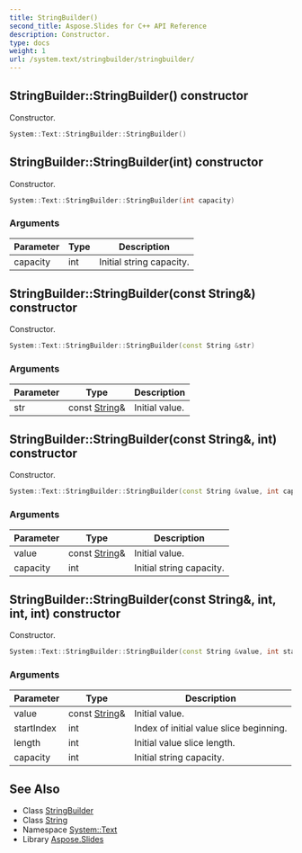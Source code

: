 ```yaml
---
title: StringBuilder()
second_title: Aspose.Slides for C++ API Reference
description: Constructor.
type: docs
weight: 1
url: /system.text/stringbuilder/stringbuilder/
---
```

## StringBuilder::StringBuilder() constructor


Constructor.

```cpp
System::Text::StringBuilder::StringBuilder()
```

## StringBuilder::StringBuilder(int) constructor


Constructor.

```cpp
System::Text::StringBuilder::StringBuilder(int capacity)
```


### Arguments

| Parameter | Type | Description |
| --- | --- | --- |
| capacity | int | Initial string capacity. |

## StringBuilder::StringBuilder(const String\&) constructor


Constructor.

```cpp
System::Text::StringBuilder::StringBuilder(const String &str)
```


### Arguments

| Parameter | Type | Description |
| --- | --- | --- |
| str | const [String](../../../system/string/)\& | Initial value. |

## StringBuilder::StringBuilder(const String\&, int) constructor


Constructor.

```cpp
System::Text::StringBuilder::StringBuilder(const String &value, int capacity)
```


### Arguments

| Parameter | Type | Description |
| --- | --- | --- |
| value | const [String](../../../system/string/)\& | Initial value. |
| capacity | int | Initial string capacity. |

## StringBuilder::StringBuilder(const String\&, int, int, int) constructor


Constructor.

```cpp
System::Text::StringBuilder::StringBuilder(const String &value, int startIndex, int length, int capacity)
```


### Arguments

| Parameter | Type | Description |
| --- | --- | --- |
| value | const [String](../../../system/string/)\& | Initial value. |
| startIndex | int | Index of initial value slice beginning. |
| length | int | Initial value slice length. |
| capacity | int | Initial string capacity. |

## See Also

* Class [StringBuilder](../)
* Class [String](../../../system/string/)
* Namespace [System::Text](../../)
* Library [Aspose.Slides](../../../)